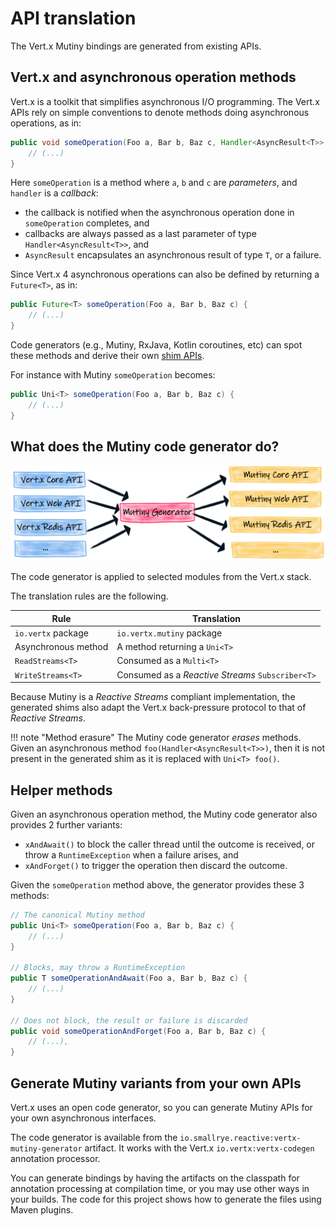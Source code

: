 # API translation

The Vert.x Mutiny bindings are generated from existing APIs.

## Vert.x and asynchronous operation methods

Vert.x is a toolkit that simplifies asynchronous I/O programming.
The Vert.x APIs rely on simple conventions to denote methods doing asynchronous operations, as in:

```java
public void someOperation(Foo a, Bar b, Baz c, Handler<AsyncResult<T>> handler) {
    // (...)
}
```

Here `someOperation` is a method where `a`, `b` and `c` are _parameters_, and `handler` is a _callback_:

* the callback is notified when the asynchronous operation done in `someOperation` completes, and
* callbacks are always passed as a last parameter of type `Handler<AsyncResult<T>>`, and
* `AsyncResult` encapsulates an asynchronous result of type `T`, or a failure.

Since Vert.x 4 asynchronous operations can also be defined by returning a `Future<T>`, as in:

```java
public Future<T> someOperation(Foo a, Bar b, Baz c) {
    // (...)
}
```

Code generators (e.g., Mutiny, RxJava, Kotlin coroutines, etc) can spot these methods and derive their own [shim APIs](https://en.wikipedia.org/wiki/Shim_(computing)).

For instance with Mutiny `someOperation` becomes:

```java
public Uni<T> someOperation(Foo a, Bar b, Baz c) {
    // (...)
}
```

## What does the Mutiny code generator do?

![Mutiny code generator](images/codegen.png)

The code generator is applied to selected modules from the Vert.x stack.

The translation rules are the following.

| Rule                 | Translation                                      |
| -------------------- | ------------------------------------------------ |
| `io.vertx` package   | `io.vertx.mutiny` package                        |
| Asynchronous method  | A method returning a `Uni<T>`                    |
| `ReadStreams<T>`     | Consumed as a `Multi<T>`                         |
| `WriteStreams<T>`    | Consumed as a _Reactive Streams_ `Subscriber<T>` |

Because Mutiny is a _Reactive Streams_ compliant implementation, the generated shims also adapt the Vert.x back-pressure protocol to that of _Reactive Streams_.

!!! note "Method erasure"
    The Mutiny code generator _erases_ methods.
    Given an asynchronous method `foo(Handler<AsyncResult<T>>)`, then it is not present in the generated shim as it is replaced with `Uni<T> foo()`.

## Helper methods

Given an asynchronous operation method, the Mutiny code generator also provides 2 further variants:

* `xAndAwait()` to block the caller thread until the outcome is received, or throw a `RuntimeException` when a failure arises, and
* `xAndForget()` to trigger the operation then discard the outcome.

Given the `someOperation` method above, the generator provides these 3 methods:

```java
// The canonical Mutiny method
public Uni<T> someOperation(Foo a, Bar b, Baz c) {
    // (...)
}

// Blocks, may throw a RuntimeException
public T someOperationAndAwait(Foo a, Bar b, Baz c) {
    // (...)
}

// Does not block, the result or failure is discarded
public void someOperationAndForget(Foo a, Bar b, Baz c) {
    // (...), 
}
```

## Generate Mutiny variants from your own APIs

Vert.x uses an open code generator, so you can generate Mutiny APIs for your own asynchronous interfaces.

The code generator is available from the `io.smallrye.reactive:vertx-mutiny-generator` artifact.
It works with the Vert.x `io.vertx:vertx-codegen` annotation processor.

You can generate bindings by having the  artifacts on the classpath for annotation processing at compilation time, or you may use other ways in your builds.
The code for this project shows how to generate the files using Maven plugins.
